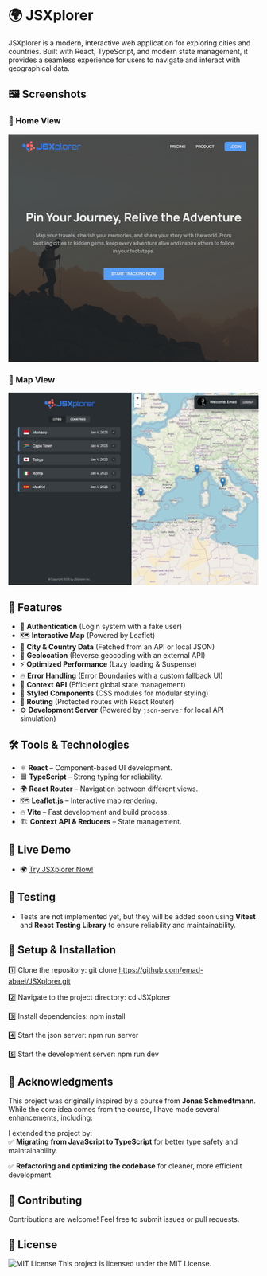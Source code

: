 # 🌍 JSXplorer

JSXplorer is a modern, interactive web application for exploring cities and countries. Built with React, TypeScript, and modern state management, it provides a seamless experience for users to navigate and interact with geographical data.

## 🖼️ Screenshots

### 📌 Home View

![Map View](screenshots/project-jsxplorer-home.png)

### 📌 Map View

![Map View](screenshots/project-jsxplorer-map.png)

## 🚀 Features

- 🔐 **Authentication** (Login system with a fake user)
- 🗺️ **Interactive Map** (Powered by Leaflet)
- 📌 **City & Country Data** (Fetched from an API or local JSON)
- 📍 **Geolocation** (Reverse geocoding with an external API)
- ⚡ **Optimized Performance** (Lazy loading & Suspense)
- 🔥 **Error Handling** (Error Boundaries with a custom fallback UI)
- 📂 **Context API** (Efficient global state management)
- 🎨 **Styled Components** (CSS modules for modular styling)
- 🚦 **Routing** (Protected routes with React Router)
- ⚙️ **Development Server** (Powered by `json-server` for local API simulation)

## 🛠️ Tools & Technologies

- ⚛️ **React** – Component-based UI development.
- 🟦 **TypeScript** – Strong typing for reliability.
- 🌍 **React Router** – Navigation between different views.
- 🗺 **Leaflet.js** – Interactive map rendering.
- 🔥 **Vite** – Fast development and build process.
- 🏗 **Context API & Reducers** – State management.

## 🔗 Live Demo

- 🌍 [Try JSXplorer Now!](https://jsxplorer-emadabaei.vercel.app)

## 🧪 Testing

- Tests are not implemented yet, but they will be added soon using **Vitest** and **React Testing Library** to ensure reliability and maintainability.

## 📂 Setup & Installation

1️⃣ Clone the repository:
git clone https://github.com/emad-abaei/JSXplorer.git

2️⃣ Navigate to the project directory:
cd JSXplorer

3️⃣ Install dependencies:
npm install

4️⃣ Start the json server:
npm run server

5️⃣ Start the development server:
npm run dev

## 🙌 Acknowledgments

This project was originally inspired by a course from **Jonas Schmedtmann**. While the core idea comes from the course, I have made several enhancements, including:

I extended the project by:  
✅ **Migrating from JavaScript to TypeScript** for better type safety and maintainability.

✅ **Refactoring and optimizing the codebase** for cleaner, more efficient development.

## 📩 Contributing

Contributions are welcome! Feel free to submit issues or pull requests.

## 📜 License

![MIT License](https://img.shields.io/badge/License-MIT-blue.svg)
This project is licensed under the MIT License.

